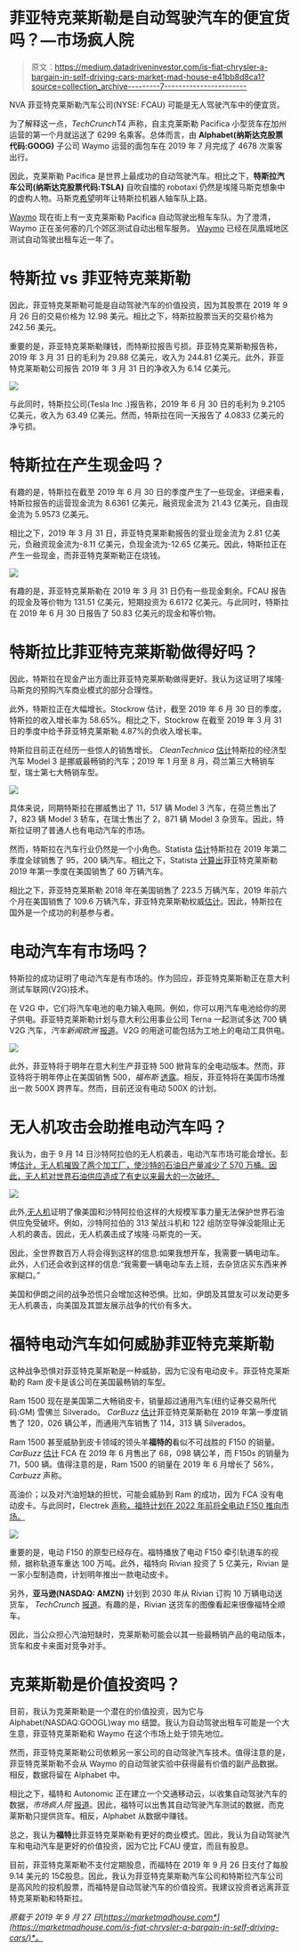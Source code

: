 # 菲亚特克莱斯勒是自动驾驶汽车的便宜货吗？—市场疯人院

> 原文：<https://medium.datadriveninvestor.com/is-fiat-chrysler-a-bargain-in-self-driving-cars-market-mad-house-e41bb8d8ca1?source=collection_archive---------7----------------------->

NVA 菲亚特克莱斯勒汽车公司(NYSE: FCAU) 可能是无人驾驶汽车中的便宜货。

为了解释这一点，*TechCrunch*T4 声称，自主克莱斯勒 Pacifica 小型货车在加州运营的第一个月就运送了 6299 名乘客。总体而言，由 **Alphabet(纳斯达克股票代码:GOOG)** 子公司 Waymo 运营的面包车在 2019 年 7 月完成了 4678 次乘客出行。

因此，克莱斯勒 Pacifica 是世界上最成功的自动驾驶汽车。相比之下，**特斯拉汽车公司(纳斯达克股票代码:TSLA)** 自吹自擂的 robotaxi 仍然是埃隆马斯克想象中的虚构人物。马斯克[希望](https://www.vanityfair.com/news/2019/04/elon-musk-robot-taxis-replace-uber-and-lyft)明年让特斯拉机器人轴车队上路。

[Waymo](https://waymo.com/journey/) 现在街上有一支克莱斯勒 Pacifica 自动驾驶出租车车队。为了澄清，Waymo 正在圣何塞的几个郊区测试自动出租车服务。 [Waymo](https://marketmadhouse.com/alphabets-waymo-one-self-driving-taxis-hit-the-road-with-drivers/) 已经在凤凰城地区测试自动驾驶出租车近一年了。

# 特斯拉 vs 菲亚特克莱斯勒

因此，菲亚特克莱斯勒可能是自动驾驶汽车的价值投资，因为其股票在 2019 年 9 月 26 日的交易价格为 12.98 美元。相比之下，特斯拉股票当天的交易价格为 242.56 美元。

重要的是，菲亚特克莱斯勒赚钱，而特斯拉报告亏损。菲亚特克莱斯勒报告称，2019 年 3 月 31 日的毛利为 29.88 亿美元，收入为 244.81 亿美元。此外，菲亚特克莱斯勒公司报告 2019 年 3 月 31 日的净收入为 6.14 亿美元。

![](img/aa9bd245ac0ac73f454d60cd84307600.png)

与此同时，特斯拉公司(Tesla Inc .)报告称，2019 年 6 月 30 日的毛利为 9.2105 亿美元，收入为 63.49 亿美元。然而，特斯拉在同一天报告了 4.0833 亿美元的净亏损。

# 特斯拉在产生现金吗？

有趣的是，特斯拉在截至 2019 年 6 月 30 日的季度产生了一些现金。详细来看，特斯拉报告的运营现金流为 8.6361 亿美元，融资现金流为 21.43 亿美元，自由现金流为 5.9573 亿美元。

相比之下，2019 年 3 月 31 日，菲亚特克莱斯勒报告的营业现金流为 2.81 亿美元，负融资现金流为-8.11 亿美元，负现金流为-12.65 亿美元。因此，特斯拉正在产生一些现金，而菲亚特克莱斯勒正在烧钱。

![](img/3ef3ce9bda80dcfadc9ae295ddc25245.png)

有趣的是，菲亚特克莱斯勒在 2019 年 3 月 31 日仍有一些现金剩余。FCAU 报告的现金及等价物为 131.51 亿美元，短期投资为 6.6172 亿美元。与此同时，特斯拉在 2019 年 6 月 30 日报告了 50.83 亿美元的现金和等价物。

# 特斯拉比菲亚特克莱斯勒做得好吗？

因此，特斯拉在现金产出方面比菲亚特克莱斯勒做得更好。我认为这证明了埃隆·马斯克的预购汽车商业模式的部分合理性。

此外，特斯拉正在大幅增长。Stockrow 估计，截至 2019 年 6 月 30 日的季度，特斯拉的收入增长率为 58.65%。相比之下，Stockrow 在截至 2019 年 3 月 31 日的季度中给予菲亚特克莱斯勒 4.87%的负收入增长率。

特斯拉目前正在经历一些惊人的销售增长。 *CleanTechnica* [估计](https://cleantechnica.com/2019/09/20/tesla-model-3-is-1-best-selling-vehicle-in-norway-3-in-netherlands-7-in-switzerland-cleantechnica-report/)特斯拉的经济型汽车 Model 3 是挪威最畅销的汽车；2019 年 1 月至 8 月，荷兰第三大畅销车型，瑞士第七大畅销车型。

![](img/4b3dc1cb1c42a93d045dec36c1959f5c.png)

具体来说，同期特斯拉在挪威售出了 11，517 辆 Model 3 汽车，在荷兰售出了 7，823 辆 Model 3 轿车，在瑞士售出了 2，871 辆 Model 3 杂货车。因此，特斯拉证明了普通人也有电动汽车的市场。

然而，特斯拉在汽车行业仍然是一个小角色。Statista [估计](https://www.statista.com/statistics/502208/tesla-quarterly-vehicle-deliveries/)特斯拉在 2019 年第二季度全球销售了 95，200 辆汽车。相比之下，Statista [计算出](https://www.statista.com/statistics/239964/chrysler-groups-vehicle-sales-in-the-united-states-by-segment/)菲亚特克莱斯勒 2019 年第一季度在美国销售了 60 万辆汽车。

相比之下，菲亚特克莱斯勒 2018 年在美国销售了 223.5 万辆汽车，2019 年前六个月在美国销售了 109.6 万辆汽车，菲亚特克莱斯勒权威[估计](http://fcauthority.com/fiat-chrysler-automobiles/fiat-chrysler-automobiles-sales-numbers/)。因此，特斯拉在国外是一个成功的利基参与者。

# 电动汽车有市场吗？

特斯拉的成功证明了电动汽车是有市场的。作为回应，菲亚特克莱斯勒正在意大利测试车联网(V2G)技术。

在 V2G 中，它们将汽车电池的电力输入电网。例如，你可以用汽车电池给你的房子供电。菲亚特克莱斯勒计划与意大利公用事业公司 Terna 一起测试多达 700 辆 V2G 汽车，*汽车新闻欧洲* [报道](https://europe.autonews.com/automakers/fiat-chrysler-test-vehicle-grid-technology-italy)。V2G 的用途可能包括为工地上的电动工具供电。

![](img/e8a210bde47f289c9471bfb653829df1.png)

此外，菲亚特将于明年在意大利生产菲亚特 500 掀背车的全电动版本。然而，菲亚特将于明年停止在美国销售 500，*福布斯* [透露](https://marketmadhouse.com/is-fiat-chrysler-a-bargain-in-self-driving-cars/#d183fbc7b1fa)。相反，菲亚特将在美国市场推出一款 500X 跨界车。然而，目前还没有电动 500X 的计划。

# 无人机攻击会助推电动汽车吗？

我认为，由于 9 月 14 日沙特阿拉伯的无人机袭击，电动汽车市场可能会增长。彭博[估计，无人机摧毁了两个加工厂，使沙特的石油日产量减少了 570 万桶。因此，无人机对世界石油供应造成了有史以来最大的一次破坏。](https://www.business-standard.com/article/international/saudi-drone-attack-where-are-we-a-week-on-and-what-happens-next-119092100162_1.html)

![](img/5fe2de5f13f0fdb9214b7bd6d9797d0a.png)

此外,[无人机](https://marketmadhouse.com/is-america-defenseless-against-drone-attacks/)证明了像美国和沙特阿拉伯这样的大规模军事力量无法保护世界石油供应免受破坏。例如，沙特阿拉伯的 313 架战斗机和 122 组防空导弹没能阻止无人机的袭击。因此，无人机袭击成了埃隆·马斯克的一天。

因此，全世界数百万人将会得到这样的信息:如果我想开车，我需要一辆电动车。此外，人们还会收到这样的信息:“我需要一辆电动车去上班，去杂货店买东西来养家糊口。”

美国和伊朗之间的战争恐慌只会增加这种恐惧。比如，伊朗及其盟友可以发动更多无人机袭击，向美国及其盟友展示战争的代价有多大。

# 福特电动汽车如何威胁菲亚特克莱斯勒

这种战争恐惧对菲亚特克莱斯勒是一种威胁，因为它没有电动皮卡。菲亚特克莱斯勒的 Ram 皮卡是该公司在美国最畅销的车型。

Ram 1500 现在是美国第二大畅销皮卡，销量超过通用汽车(纽约证券交易所代码:GM) 雪佛兰 Silverado。 *CarBuzz* [估计](https://carbuzz.com/news/ram-1500-defeats-chevrolet-silverado-as-second-best-selling-truck)菲亚特克莱斯勒在 2019 年第一季度销售了 120，026 辆公羊，而通用汽车销售了 114，313 辆 Silverados。

Ram 1500 甚至威胁到皮卡领域的领头羊**福特的**看似不可战胜的 F150 的销量。 *CarBuzz* [估计](https://carbuzz.com/news/ram-is-so-successful-it-s-approaching-f-150-sales-figures) FCA 在 2019 年 6 月售出了 68，098 辆公羊，而 F150s 的销量为 71，500 辆。值得注意的是，Ram 1500 的销量在 2019 年 6 月增长了 56%， *Carbuzz* 声称。

高油价；以及对汽油短缺的担忧，可能会威胁到 Ram 的成功，因为 FCA 没有电动皮卡。与此同时，Electrek [声称，福特计划在 2022 年前将全电动 F150 推向市场。](https://electrek.co/2019/09/02/fordl-electric-f150-market-2022/)

![](img/0493f40d6857624cce283216f4eb0242.png)

重要的是，电动 F150 的原型已经存在。福特播放了电动 F150 牵引轨道车的视频，据称轨道车重达 100 万吨。此外，福特向 Rivian 投资了 5 亿美元，Rivian 是一家小型制造商，计划明年推出一款电动皮卡。

另外，**亚马逊(NASDAQ: AMZN)** 计划到 2030 年从 Rivian 订购 10 万辆电动送货车， *TechCrunch* [报道](https://techcrunch.com/2019/09/19/amazon-orders-100k-electric-delivery-trucks-from-rivian-as-part-of-going-carbon-neutral-by-2040/)。有趣的是，Rivian 送货车的图像看起来很像福特全顺车。

因此，当公众担心汽油短缺时，克莱斯勒可能会以其一些最畅销产品的电动版本，货车和皮卡来面对竞争对手。

# 克莱斯勒是价值投资吗？

目前，我认为克莱斯勒是一个潜在的价值投资，因为它与 Alphabet(NASDAQ:GOOGL)way mo 结盟。我认为自动驾驶出租车可能是一个大生意，菲亚特克莱斯勒和 Waymo 在这个市场上处于领先地位。

然而，菲亚特克莱斯勒公司依赖另一家公司的自动驾驶汽车技术。值得注意的是，菲亚特克莱斯勒不会从 Waymo 的自动驾驶实验中获得最有价值的副产品数据。相反，数据将留在 Alphabet 中。

相比之下，福特和 Autonomic 正在建立一个交通移动云，以收集自动驾驶汽车的数据，*市场疯人院* [报道](https://marketmadhouse.com/will-ford-motor-f-make-money-from-self-driving-cars/)。因此，福特可以出售其自动驾驶汽车测试的数据，而克莱斯勒只提供货车。相反，Alphabet 从数据中赚钱。

总之，我认为**福特**比菲亚特克莱斯勒有更好的商业模式。因此，我认为自动驾驶汽车和电动汽车是更好的价值投资，因为它比 FCAU 便宜，而且有股息。

目前，菲亚特克莱斯勒不支付定期股息，而福特在 2019 年 9 月 26 日支付了每股 9.14 美元的 15₵股息。因此，我认为菲亚特克莱斯勒汽车公司和特斯拉汽车公司是高风险的投机股票，而福特是自动驾驶汽车的价值投资。我建议投资者远离菲亚特克莱斯勒和特斯拉。

*原载于 2019 年 9 月 27 日*[*https://marketmadhouse.com*](https://marketmadhouse.com/is-fiat-chrysler-a-bargain-in-self-driving-cars/)*。*